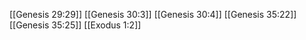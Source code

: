 [[Genesis 29:29]]
[[Genesis 30:3]]
[[Genesis 30:4]]
[[Genesis 35:22]]
[[Genesis 35:25]]
[[Exodus 1:2]]
